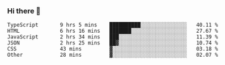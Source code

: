 ### Hi there 👋

<!--START_SECTION:waka-->

```text
TypeScript       9 hrs 5 mins    ██████████░░░░░░░░░░░░░░░   40.11 %
HTML             6 hrs 16 mins   ███████░░░░░░░░░░░░░░░░░░   27.67 %
JavaScript       2 hrs 34 mins   ███░░░░░░░░░░░░░░░░░░░░░░   11.39 %
JSON             2 hrs 25 mins   ██▓░░░░░░░░░░░░░░░░░░░░░░   10.74 %
CSS              43 mins         ▓░░░░░░░░░░░░░░░░░░░░░░░░   03.18 %
Other            28 mins         ▓░░░░░░░░░░░░░░░░░░░░░░░░   02.07 %
```

<!--END_SECTION:waka-->

<!--
**arlenxuzj/arlenxuzj** is a ✨ _special_ ✨ repository because its `README.md` (this file) appears on your GitHub profile.

Here are some ideas to get you started:

- 🔭 I’m currently working on ...
- 🌱 I’m currently learning ...
- 👯 I’m looking to collaborate on ...
- 🤔 I’m looking for help with ...
- 💬 Ask me about ...
- 📫 How to reach me: ...
- 😄 Pronouns: ...
- ⚡ Fun fact: ...
-->
